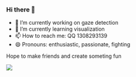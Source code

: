 ### Hi there 👋

- 🔭 I’m currently working on gaze detection
- 🌱 I’m currently learning visualization 
- 📫 How to reach me: QQ 1308293139
- 😄 Pronouns: enthusiastic, passionate, fighting

Hope to make friends and create someting fun

![](https://github-readme-stats.vercel.app/api?username=Ambitious-idiot&theme=dark)
